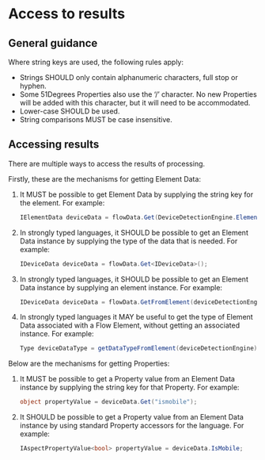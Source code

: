 # Access to results

## General guidance

Where string keys are used, the following rules apply:

- Strings SHOULD only contain alphanumeric characters, full stop or hyphen.
- Some 51Degrees Properties also use the ‘/’ character. No new Properties will
  be added with this character, but it will need to be accommodated.
- Lower-case SHOULD be used.
- String comparisons MUST be case insensitive.

## Accessing results

There are multiple ways to access the results of processing.

Firstly, these are the mechanisms for getting Element Data:

1. It MUST be possible to get Element Data by supplying the string key
   for the element. For example:

   ```c#
   IElementData deviceData = flowData.Get(DeviceDetectionEngine.ElementDataKey);
   ```

2. In strongly typed languages, it SHOULD be possible to get an Element Data
   instance by supplying the type of the data that is needed. For example:

   ```c#
   IDeviceData deviceData = flowData.Get<IDeviceData>();
   ```

3. In strongly typed languages, it SHOULD be possible to get an Element Data
   instance by supplying an element instance.
   For example:

   ```c#
   IDeviceData deviceData = flowData.GetFromElement(deviceDetectionEngine);
   ```

4. In strongly typed languages it MAY be useful to get the type of
   Element Data associated with a Flow Element, without getting an associated
   instance. For example:

   ```c#
   Type deviceDataType = getDataTypeFromElement(deviceDetectionEngine);
   ```

Below are the mechanisms for getting Properties:

1. It MUST be possible to get a Property value from an Element Data instance by
   supplying the string key for that Property. For example:

   ```c#
   object propertyValue = deviceData.Get("ismobile");
   ```

2. It SHOULD be possible to get a Property value from an Element Data instance
   by using standard Property accessors for the language. For example:

   ```c#
   IAspectPropertyValue<bool> propertyValue = deviceData.IsMobile;
   ```
